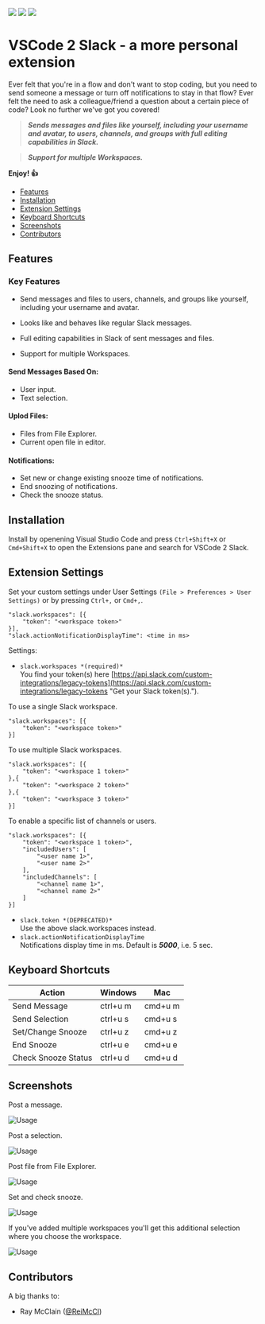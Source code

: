 [![](https://vsmarketplacebadge.apphb.com/version/siesing.vscode2slack.svg)](https://marketplace.visualstudio.com/items?itemName=siesing.vscode2slack)
[![](https://vsmarketplacebadge.apphb.com/installs-short/siesing.vscode2slack.svg)](https://marketplace.visualstudio.com/items?itemName=siesing.vscode2slack)
[![](https://vsmarketplacebadge.apphb.com/rating-short/siesing.vscode2slack.svg)](https://marketplace.visualstudio.com/items?itemName=siesing.vscode2slack)

# VSCode 2 Slack - a more personal extension

Ever felt that you're in a flow and don't want to stop coding, but you need to send someone a message or turn off notifications to stay in that flow? Ever felt the need to ask a colleague/friend a question about a certain piece of code? Look no further we've got you covered!

> **_Sends messages and files like yourself, including your username and avatar, to users, channels, and groups with full editing capabilities in Slack._**

> **_Support for multiple Workspaces._**

**Enjoy! 👍**

- [Features](#features)
- [Installation](#installation)
- [Extension Settings](#extension-settings)
- [Keyboard Shortcuts](#keyboard-shortcuts)
- [Screenshots](#screenshots)
- [Contributors](#contributors)

## Features

### Key Features

- Send messages and files to users, channels, and groups like yourself, including your username and avatar.

- Looks like and behaves like regular Slack messages.

- Full editing capabilities in Slack of sent messages and files.

- Support for multiple Workspaces.

#### Send Messages Based On:

- User input.
- Text selection.

#### Uplod Files:

- Files from File Explorer.
- Current open file in editor.

#### Notifications:

- Set new or change existing snooze time of notifications.
- End snoozing of notifications.
- Check the snooze status.

## Installation

Install by openening Visual Studio Code and press `Ctrl+Shift+X` or `Cmd+Shift+X` to open the Extensions pane and search for VSCode 2 Slack.

## Extension Settings

Set your custom settings under User Settings `(File > Preferences > User Settings)` or by pressing `Ctrl+,` or `Cmd+,`.

```
"slack.workspaces": [{
    "token": "<workspace token>"
}],
"slack.actionNotificationDisplayTime": <time in ms>
```

Settings:

- `slack.workspaces *(required)*`  
  You find your token(s) here [https://api.slack.com/custom-integrations/legacy-tokens](https://api.slack.com/custom-integrations/legacy-tokens "Get your Slack token(s).").

To use a single Slack workspace.

```
"slack.workspaces": [{
    "token": "<workspace token>"
}]
```

To use multiple Slack workspaces.

```
"slack.workspaces": [{
    "token": "<workspace 1 token>"
},{
    "token": "<workspace 2 token>"
},{
    "token": "<workspace 3 token>"
}]
```

To enable a specific list of channels or users.

```
"slack.workspaces": [{
    "token": "<workspace 1 token>",
    "includedUsers": [
        "<user name 1>",
        "<user name 2>"
    ],
    "includedChannels": [
        "<channel name 1>",
        "<channel name 2>"
    ]
}]
```

- `slack.token *(DEPRECATED)*`  
  Use the above slack.workspaces instead.
- `slack.actionNotificationDisplayTime`  
  Notifications display time in ms. Default is **_5000_**, i.e. 5 sec.

## Keyboard Shortcuts

| Action              | Windows  | Mac     |
| ------------------- | -------- | ------- |
| Send Message        | ctrl+u m | cmd+u m |
| Send Selection      | ctrl+u s | cmd+u s |
| Set/Change Snooze   | ctrl+u z | cmd+u z |
| End Snooze          | ctrl+u e | cmd+u e |
| Check Snooze Status | ctrl+u d | cmd+u d |

## Screenshots

Post a message.

![Usage](images/postmessage.gif)

Post a selection.

![Usage](images/postselection.gif)

Post file from File Explorer.

![Usage](images/postfile.gif)

Set and check snooze.

![Usage](images/snoozeset.gif)

If you've added multiple workspaces you'll get this additional selection where you choose the workspace.

![Usage](images/multiple_workspaces.png)

## Contributors

A big thanks to:

- Ray McClain ([@ReiMcCl](https://github.com/ReiMcCl))
